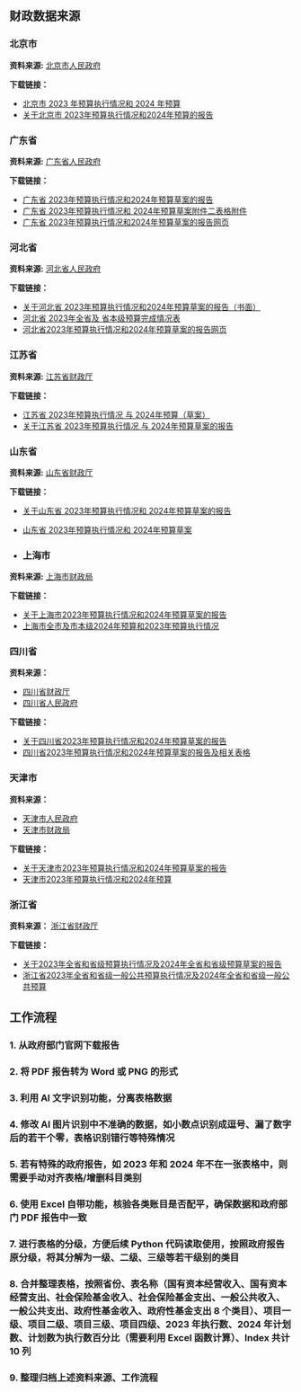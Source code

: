 ## 财政数据来源

### 北京市

**资料来源:** [北京市人民政府](https://www.beijing.gov.cn/)

**下载链接：**
- [北京市 2023 年预算执行情况和 2024 年预算](https://www.beijing.gov.cn/gongkai/caizheng/czbg/ysbg/202402/W020240220729348087558.pdf)
- [关于北京市 2023年预算执行情况和2024年预算的报告](https://www.beijing.gov.cn/gongkai/caizheng/czbg/ysbg/202402/W020240202423465960076.pdf)

### 广东省

**资料来源:** [广东省人民政府](https://www.gd.gov.cn/)

**下载链接：**
- [广东省 2023年预算执行情况和2024年预算草案的报告](https://www.gd.gov.cn/attachment/0/542/542789/4361282.pdf)
- [广东省 2023年预算执行情况和 2024年预算草案附件二表格附件](https://www.gd.gov.cn/attachment/0/542/542791/4361282.pdf)
- [广东省 2023年预算执行情况和2024年预算草案的报告网页](https://www.gd.gov.cn/zwgk/czxx/sjczyjs/ys/content/post_4361282.html)

### 河北省

**资料来源:** [河北省人民政府](https://www.hebei.gov.cn/)

**下载链接：**
- [关于河北省 2023年预算执行情况和2024年预算草案的报告（书面）](https://www.hebei.gov.cn/attachments/1/202401/28/%E9%A2%84%E7%AE%97%E6%8A%A5%E5%91%8A-%E9%99%84%E8%A1%A8.pdf20240128183610173.pdf?sid=da5fc236-ee17-4f7e-be36-ffcd5f23c87b)
- [河北省 2023年全省及 省本级预算完成情况表](https://www.hebei.gov.cn/attachments/1/202401/28/%E9%A2%84%E7%AE%97%E6%8A%A5%E5%91%8A-%E9%99%84%E8%A1%A8.pdf20240128183610173.pdf?sid=da5fc236-ee17-4f7e-be36-ffcd5f23c87b)
- [河北省2023年预算执行情况和2024年预算草案的报告网页](https://www.hebei.gov.cn/columns/faa0e062-09f9-4519-b152-616a9ef8c6de/202401/28/ab5664b3-e5e4-452a-ba93-99ee3f1bd9df.html)

### 江苏省

**资料来源:** [江苏省财政厅](https://czt.jiangsu.gov.cn/)

**下载链接：**
- [江苏省 2023年预算执行情况 与 2024年预算（草案）](https://czt.jiangsu.gov.cn/attach/-1/2402151557302341324.pdf)
- [关于江苏省 2023年预算执行情况 与 2024年预算草案的报告](https://czt.jiangsu.gov.cn/attach/-1/2402151516061604378.pdf)

### 山东省

**资料来源:** [山东省财政厅](http://czt.shandong.gov.cn/)

**下载链接：**
- [关于山东省 2023年预算执行情况和 2024年预算草案的报告](http://czt.shandong.gov.cn/module/download/downfile.jsp?classid=0&filename=49ca088112224d33b2df8eeeb8521119.pdf)
- [山东省 2023年预算执行情况和 2024年预算草案](http://czt.shandong.gov.cn/module/download/downfile.jsp?classid=0&filename=14b5035df3314b60ac43dcc1a7b971d4.pdf)

- ### 上海市

**资料来源:** [上海市财政局](https://czj.sh.gov.cn/)

**下载链接：**
- [关于上海市2023年预算执行情况和2024年预算草案的报告](https://czj.sh.gov.cn/zys_8908/czsj_9054/zfyjs/yjsbg_9056/20240130/ed3e7f3402e24a37ababd897481cb458.html)
- [上海市全市及市本级2024年预算和2023年预算执行情况](https://czj.sh.gov.cn/zys_8908/czsj_9054/zfyjs/yjsbg_9056/20240131/0d1a71ed237a4ef483e9d5a1b813b347.html)

### 四川省

**资料来源：**
- [四川省财政厅](https://czt.sc.gov.cn/scczt/index.shtml)
- [四川省人民政府](https://www.sc.gov.cn/10462/index.shtml)

**下载链接：**
- [关于四川省2023年预算执行情况和2024年预算草案的报告](https://www.sc.gov.cn/10462/10464/10699/10702/2024/2/19/256c549788f14ae280d0503a1524cb02.shtml)
- [四川省2023年预算执行情况和2024年预算草案的报告及相关表格](https://czt.sc.gov.cn/scczt/c102371/2024/2/5/51dff1f4f4e943cea7a38744dde5d357.shtml)

### 天津市

**资料来源：**
- [天津市人民政府](https://www.tj.gov.cn/)
- [天津市财政局](https://cz.tj.gov.cn/)

**下载链接：**
- [关于天津市2023年预算执行情况和2024年预算草案的报告](https://cz.tj.gov.cn/zwgk_53713/yjsgktypt/ysgk/2024nzfys/202402/W020240209506245077061.pdf)
- [天津市2023年预算执行情况和2024年预算](https://www.tj.gov.cn/zwgk/zfxxgkzl/fdzdgknr/czyjs/sbj/202403/W020240318417161634640.pdf)

### 浙江省

**资料来源：** [浙江省财政厅](https://czt.zj.gov.cn/)

**下载链接：**
- [关于2023年全省和省级预算执行情况及2024年全省和省级预算草案的报告](https://zjjcmspublic.oss-cn-hangzhou-zwynet-d01-a.internet.cloud.zj.gov.cn/jcms_files/jcms1/web1791/site/attach/0/ade3dd24d9064333bfe4f86e2153533f.pdf)
- [浙江省2023年全省和省级一般公共预算执行情况及2024年全省和省级一般公共预算](https://zjjcmspublic.oss-cn-hangzhou-zwynet-d01-a.internet.cloud.zj.gov.cn/jcms_files/jcms1/web1791/site/attach/0/ac30500bb0bd4bea9bc7b06169bd653f.pdf)

## 工作流程 ##

### 1. 从政府部门官网下载报告
### 2. 将 PDF 报告转为 Word 或 PNG 的形式
### 3. 利用 AI 文字识别功能，分离表格数据
### 4. 修改 AI 图片识别中不准确的数据，如小数点识别成逗号、漏了数字后的若干个零，表格识别错行等特殊情况
### 5. 若有特殊的政府报告，如 2023 年和 2024 年不在一张表格中，则需要手动对齐表格/增删科目类别
### 6. 使用 Excel 自带功能，核验各类账目是否配平，确保数据和政府部门 PDF 报告中一致
### 7. 进行表格的分级，方便后续 Python 代码读取使用，按照政府报告原分级，将其分解为一级、二级、三级等若干级别的类目
### 8. 合并整理表格，按照省份、表名称（国有资本经营收入、国有资本经营支出、社会保险基金收入、社会保险基金支出、一般公共收入、一般公共支出、政府性基金收入、政府性基金支出 8 个类目）、项目一级、项目二级、项目三级、项目四级、2023 年执行数、2024 年计划数、计划数为执行数百分比（需要利用 Excel 函数计算）、Index 共计 10 列
### 9. 整理归档上述资料来源、工作流程
